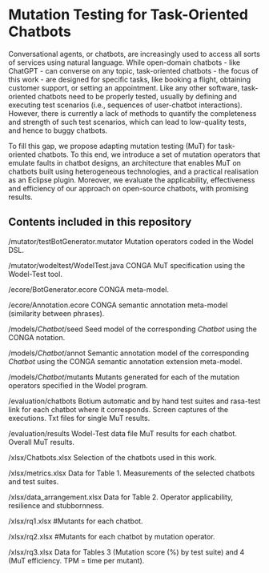 # Mutation Testing for Task-Oriented Chatbots

Conversational agents, or chatbots, are increasingly used to access all sorts of services using natural language. While open-domain chatbots - like ChatGPT - can converse on any topic, task-oriented chatbots - the focus of this work - are designed for specific tasks, like booking a flight, obtaining customer support, or setting an appointment. Like any other software, task-oriented chatbots need to be properly tested, usually by defining and executing test scenarios (i.e., sequences of user-chatbot interactions). However, there is currently a lack of methods to quantify the completeness and strength of such test scenarios, which can lead to low-quality tests, and hence to buggy chatbots.

To fill this gap, we propose adapting mutation testing (MuT) for task-oriented chatbots. To this end, we introduce a set of mutation operators that emulate faults in chatbot designs, an architecture that enables MuT on chatbots built using heterogeneous technologies, and a practical realisation as an Eclipse plugin. Moreover, we evaluate the applicability, effectiveness and efficiency of our approach on open-source chatbots, with promising results.

## Contents included in this repository

/mutator/testBotGenerator.mutator Mutation operators coded in the Wodel DSL. 

/mutator/wodeltest/WodelTest.java CONGA MuT specification using the Wodel-Test tool. 


/ecore/BotGenerator.ecore CONGA meta-model.

/ecore/Annotation.ecore CONGA semantic annotation meta-model (similarity between phrases).


/models/*Chatbot*/seed Seed model of the corresponding *Chatbot* using the CONGA notation.

/models/*Chatbot*/annot Semantic annotation model of the corresponding *Chatbot* using the CONGA semantic annotation extension meta-model.

/models/*Chatbot*/mutants Mutants generated for each of the mutation operators specified in the Wodel program.


/evaluation/chatbots Botium automatic and by hand test suites and rasa-test link for each chatbot where it corresponds. Screen captures of the executions. Txt files for single MuT results.
 
/evaluation/results Wodel-Test data file MuT results for each chatbot. Overall MuT results. 


/xlsx/Chatbots.xlsx Selection of the chatbots used in this work.

/xlsx/metrics.xlsx Data for Table 1. Measurements of the selected chatbots and test suites. 

/xlsx/data_arrangement.xlsx Data for Table 2. Operator applicability, resilience and stubbornness. 

/xlsx/rq1.xlsx #Mutants for each chatbot. 

/xlsx/rq2.xlsx #Mutants for each chatbot by mutation operator. 

/xlsx/rq3.xlsx Data for Tables 3 (Mutation score (%) by test suite) and 4 (MuT efficiency. TPM = time per mutant). 


